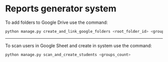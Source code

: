 # Reports generator system

To add folders to Google Drive use the command:

```bash
python manage.py create_and_link_google_folders <root_folder_id> <groups_count> <labs_count>
```

---

To scan users in Google Sheet and create in system use the command:

```bash
python manage.py scan_and_create_students <groups_count>
```
